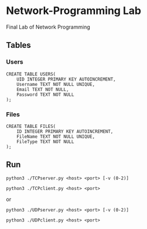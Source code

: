 # Network-Programming Lab
Final Lab of Network Programming



## Tables
### Users
```sqlite
CREATE TABLE USERS(
    UID INTEGER PRIMARY KEY AUTOINCREMENT,
    Username TEXT NOT NULL UNIQUE,
    Email TEXT NOT NULL,
    Password TEXT NOT NULL
);
```

### Files
```sqlite
CREATE TABLE FILES(
    ID INTEGER PRIMARY KEY AUTOINCREMENT,
    FileName TEXT NOT NULL UNIQUE,
    FileType TEXT NOT NULL
);
```



## Run
```shell script
python3 ./TCPserver.py <host> <port> [-v (0-2)]
```
```shell script
python3 ./TCPclient.py <host> <port>
```
or
```shell script
python3 ./UDPserver.py <host> <port> [-v (0-2)]
```
```shell script
python3 ./UDPclient.py <host> <port>
```